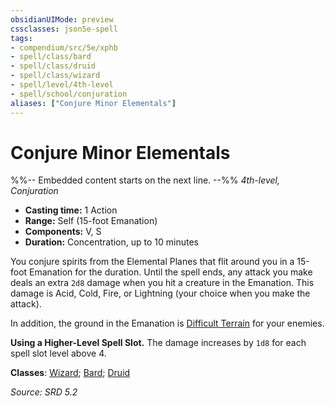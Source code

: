 ```yaml
---
obsidianUIMode: preview
cssclasses: json5e-spell
tags:
- compendium/src/5e/xphb
- spell/class/bard
- spell/class/druid
- spell/class/wizard
- spell/level/4th-level
- spell/school/conjuration
aliases: ["Conjure Minor Elementals"]
---
```

# Conjure Minor Elementals
%%-- Embedded content starts on the next line. --%%
*4th-level, Conjuration*  

- **Casting time:** 1 Action
- **Range:** Self (15-foot Emanation)
- **Components:** V, S
- **Duration:** Concentration, up to 10 minutes

You conjure spirits from the Elemental Planes that flit around you in a 15-foot Emanation for the duration. Until the spell ends, any attack you make deals an extra `2d8` damage when you hit a creature in the Emanation. This damage is Acid, Cold, Fire, or Lightning (your choice when you make the attack).

In addition, the ground in the Emanation is [Difficult Terrain](difficult-terrain-xphb.md) for your enemies.

**Using a Higher-Level Spell Slot.** The damage increases by `1d8` for each spell slot level above 4.

**Classes**: [Wizard](list-spells-classes-wizard.md); [Bard](list-spells-classes-bard.md); [Druid](list-spells-classes-druid.md)

*Source: SRD 5.2*